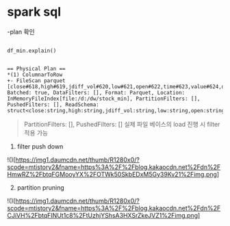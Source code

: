# spark sql


-plan 확인
```

df_min.explain()


== Physical Plan ==
*(1) ColumnarToRow
+- FileScan parquet [close#618,high#619,jdiff_vol#620,low#621,open#622,time#623,value#624,date#625,shcode#626] Batched: true, DataFilters: [], Format: Parquet, Location: InMemoryFileIndex[file:/d:/dw/stock_min], PartitionFilters: [], PushedFilters: [], ReadSchema: struct<close:string,high:string,jdiff_vol:string,low:string,open:string,time:string,value:string>

```
> PartitionFilters: [], PushedFilters: [] 실제 파일 베이스의 load 진행 시 filter 적용 가능 



1.  filter push down 

!()[https://img1.daumcdn.net/thumb/R1280x0/?scode=mtistory2&fname=https%3A%2F%2Fblog.kakaocdn.net%2Fdn%2FHmwRZ%2FbtqFGMooyYX%2FOTWk50SkbEDxM5Gy39Kv21%2Fimg.png]

2. partition pruning

!()[https://img1.daumcdn.net/thumb/R1280x0/?scode=mtistory2&fname=https%3A%2F%2Fblog.kakaocdn.net%2Fdn%2FCJiVH%2FbtqFINUt1c8%2FtUzhjYShsA3HXSrZkeJVZ1%2Fimg.png]






